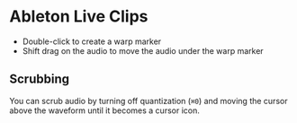 # Ableton Live Clips

- Double-click to create a warp marker
- Shift drag on the audio to move the audio under the warp marker

## Scrubbing

You can scrub audio by turning off quantization (`⌘0`) and moving the cursor above the waveform until it becomes a cursor icon.
